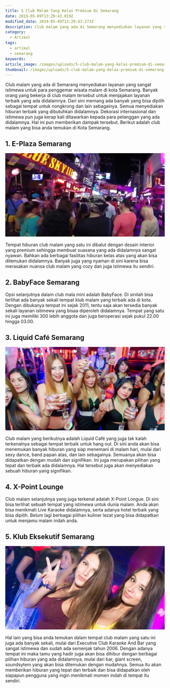 ```yaml
---
title: 5 Club Malam Yang Kelas Premium Di Semarang
date: 2019-05-09T13:29:43.019Z
modified_date: 2019-05-09T13:29:43.273Z
description: Club malam yang ada di Semarang menyediakan layanan yang sangat istimewa. Banyak orang yang bekerja di club malam tersebut untuk menjajakan layanannya.
category:
  - Artikel
tags:
  - artikel
  - semarang
keywords:
article_image: /images/uploads/5-club-malam-yang-kelas-premium-di-semarang-1.jpg
thumbnail: /images/uploads/5-club-malam-yang-kelas-premium-di-semarang-1-030.jpg
---
```

Club malam yang ada di Semarang menyediakan layanan yang sangat istimewa untuk para penggemar wisata malam di kota Semarang. Banyak orang yang bekerja di club malam tersebut untuk menjajakan layanan terbaik yang ada didalamnya. Dari sini memang ada banyak yang bisa dipilih sebagai tempat untuk nongkrong dan lain sebagainya. Semua menyediakan hiburan terbaik yang dibutuhkan didalamnya. Dekorasi internasional dan istimewa pun juga kerap kali ditawarkan kepada para pelanggan yang ada didalamnya. Hal ini pun memberikan dampak tersebut. Berikut adalah club malam yang bisa anda temukan di Kota Semarang.



## 1. E-Plaza Semarang

![5 Club Malam Yang Kelas Premium Di Semarang](/images/uploads/5-club-malam-yang-kelas-premium-di-semarang-3.jpg)

Tempat hiburan club malam yang satu ini dibalut dengan desain interior yang premium sehingga membuat suasana yang ada didalamnya sangat nyawan. Bahkan ada berbagai fasilitas hiburan kelas atas yang akan bisa ditemukan didalamnya. Banyak juga yang nyaman di sini karena bisa merasakan nuansa club malam yang cozy dan juga istimewa itu sendiri.



## 2. BabyFace Semarang

Opsi selanjutnya dalam club mala mini adalah BabyFace. Di sinilah bisa terlihat ada banyak sekali tempat klub malam yang terbaik ada di kota. Dengan dibukanya tempat ini sejak 2011, tentu saja akan tersedia banyak sekali layanan istimewa yang bisaa diperoleh didalamnya. Tempat yang satu ini juga memiliki 300 lebih anggota dan juga beroperasi sejak pukul 22.00 hingga 03.00.



## 3. Liquid Café Semarang

![5 Club Malam Yang Kelas Premium Di Semarang](/images/uploads/5-club-malam-yang-kelas-premium-di-semarang-2.jpg)

Club malam yang berikutnya adalah Liquid Café yang juga tak kalah terkenalnya sebagai tempat terbaik untuk hang out. Di sini anda akan bisa menemukan banyak hiburan yang siap menemani di malam hari, mulai dari sexy dance, band papan atas, dan lain sebagainya. Semuanya akan bisa didapatkan dengan mudah dan signifikan. Ini juga merupakan pilihan yang tepat dan terbaik ada didalamnya. Hal tersebut juga akan menyediakan sebuah hiburan yang signifikan.



## 4. X-Point Lounge

Club malam selanjutnya yang juga terkenal adalah X-Point Longue. Di sini bisa terlihat sebuah tempat yang istimewa untuk dunia malam. Anda akan bisa menikmati Live Karaoke didalamnya, serta adanya hotel terbaik yang bisa dipilih. Belum lagi berbagai pilihan kuliner lezat yang bisa didapatkan untuk menjamu malam indah anda.



## 5. Klub Eksekutif Semarang

![5 Club Malam Yang Kelas Premium Di Semarang](/images/uploads/5-club-malam-yang-kelas-premium-di-semarang-1.jpg)

Hal lain yang bisa anda temukan dalam tempat club malam yang satu ini juga ada banyak sekali, mulai dari Executive Club Karaoke And Bar yang sangat istimewa dan sudah ada semenjak tahun 2006. Dengan adanya tempat ini maka tamu yang hadir juga akan bisa dihibur dengan berbagai pilihan hiburan yang ada didalamnya, mulai dari bar, giant screen, soundsytem yang akan bisa ditemukan dengan mudahnya. Semua itu akan memberikan hiburan yang tepat dan terbaik dan bisa didapatkan oleh siapapun pengguna yang ingin menikmati momen indah di tempat itu sendiri.

